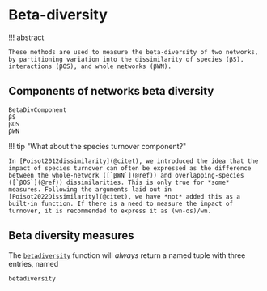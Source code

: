 # Beta-diversity

!!! abstract

    These methods are used to measure the beta-diversity of two networks, by partitioning variation into the dissimilarity of species (βS), interactions (βOS), and whole networks (βWN).

## Components of networks beta diversity

```@docs
BetaDivComponent
βS
βOS
βWN
```

!!! tip "What about the species turnover component?"

    In [Poisot2012dissimilarity](@citet), we introduced the idea that the impact of species turnover can often be expressed as the difference between the whole-network ([`βWN`](@ref)) and overlapping-species ([`βOS`](@ref)) dissimilarities. This is only true for *some* measures. Following the arguments laid out in [Poisot2022Dissimilarity](@citet), we have *not* added this as a built-in function. If there is a need to measure the impact of turnover, it is recommended to express it as (wn-os)/wn. 

## Beta diversity measures

The [`betadiversity`](@ref) function will *always* return a named tuple with three entries, named

```@docs
betadiversity
```